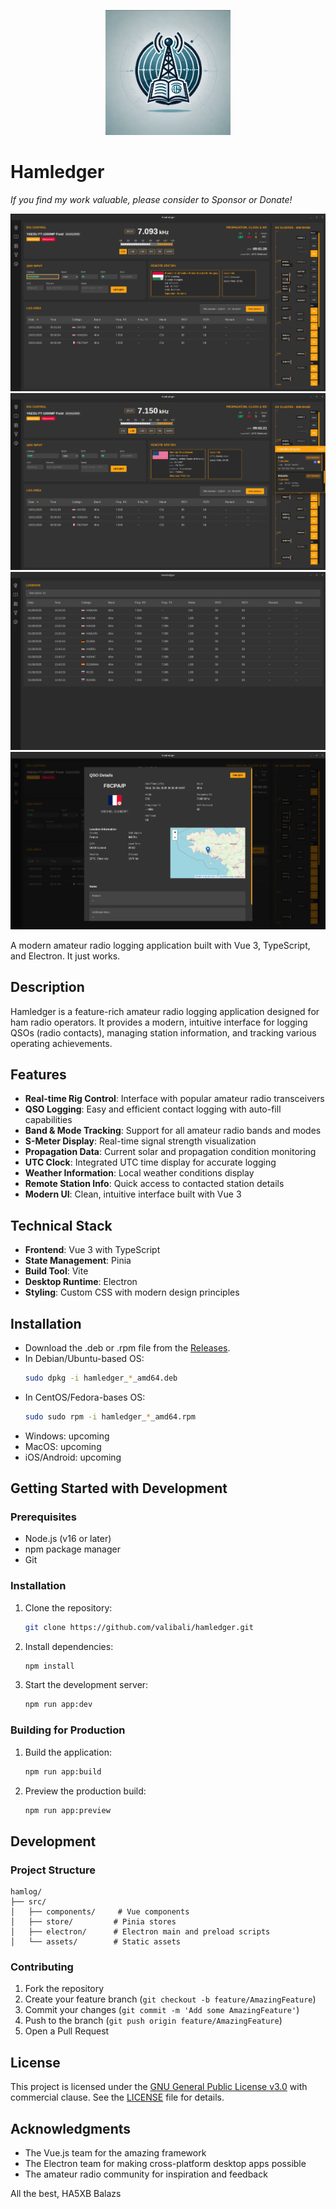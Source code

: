 <p align="center">
  <img src="src/assets/logo.png" width="200" height="200" alt="Hamledger Logo">
</p>

# Hamledger

_If you find my work valuable, please consider to Sponsor or Donate!_

![image](./public/qso.png)
![image](./public/dxcluster.png) ![image](./public/logbook.png) ![image](./public/qso_detail.png)

A modern amateur radio logging application built with Vue 3, TypeScript, and Electron.
It just works.

## Description

Hamledger is a feature-rich amateur radio logging application designed for ham radio operators. It provides a modern, intuitive interface for logging QSOs (radio contacts), managing station information, and tracking various operating achievements.

## Features

- **Real-time Rig Control**: Interface with popular amateur radio transceivers
- **QSO Logging**: Easy and efficient contact logging with auto-fill capabilities
- **Band & Mode Tracking**: Support for all amateur radio bands and modes
- **S-Meter Display**: Real-time signal strength visualization
- **Propagation Data**: Current solar and propagation condition monitoring
- **UTC Clock**: Integrated UTC time display for accurate logging
- **Weather Information**: Local weather conditions display
- **Remote Station Info**: Quick access to contacted station details
- **Modern UI**: Clean, intuitive interface built with Vue 3

## Technical Stack

- **Frontend**: Vue 3 with TypeScript
- **State Management**: Pinia
- **Build Tool**: Vite
- **Desktop Runtime**: Electron
- **Styling**: Custom CSS with modern design principles

## Installation

- Download the .deb or .rpm file from the [Releases](https://github.com/valibali/hamledger/releases).
- In Debian/Ubuntu-based OS:
  ```bash
  sudo dpkg -i hamledger_*_amd64.deb
  ```
- In CentOS/Fedora-bases OS:
  ```bash
  sudo sudo rpm -i hamledger_*_amd64.rpm
  ```
- Windows: upcoming
- MacOS: upcoming
- iOS/Android: upcoming

## Getting Started with Development

### Prerequisites

- Node.js (v16 or later)
- npm package manager
- Git

### Installation

1. Clone the repository:

   ```bash
   git clone https://github.com/valibali/hamledger.git

   ```

2. Install dependencies:

   ```bash
   npm install
   ```

3. Start the development server:
   ```bash
   npm run app:dev
   ```

### Building for Production

1. Build the application:

   ```bash
   npm run app:build
   ```

2. Preview the production build:
   ```bash
   npm run app:preview
   ```

## Development

### Project Structure

```
hamlog/
├── src/
│   ├── components/     # Vue components
│   ├── store/         # Pinia stores
│   ├── electron/      # Electron main and preload scripts
│   └── assets/        # Static assets
```

### Contributing

1. Fork the repository
2. Create your feature branch (`git checkout -b feature/AmazingFeature`)
3. Commit your changes (`git commit -m 'Add some AmazingFeature'`)
4. Push to the branch (`git push origin feature/AmazingFeature`)
5. Open a Pull Request

## License

This project is licensed under the [GNU General Public License v3.0](LICENSE) with commercial clause. See the [LICENSE](LICENSE) file for details.

## Acknowledgments

- The Vue.js team for the amazing framework
- The Electron team for making cross-platform desktop apps possible
- The amateur radio community for inspiration and feedback

All the best,
HA5XB Balazs
